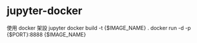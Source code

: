 # jupyter-docker
使用 docker 架設 jupyter
docker build -t {$IMAGE_NAME} .
docker run -d -p {$PORT}:8888 {$IMAGE_NAME}
